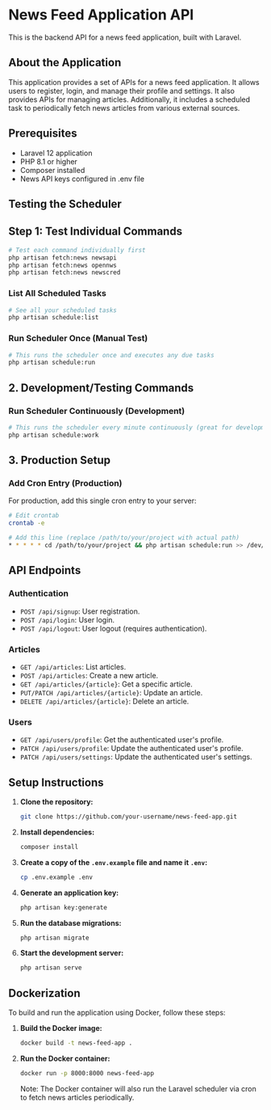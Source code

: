 # News Feed Application API

This is the backend API for a news feed application, built with Laravel.

## About the Application

This application provides a set of APIs for a news feed application. It allows users to register, login, and manage their profile and settings. It also provides APIs for managing articles. Additionally, it includes a scheduled task to periodically fetch news articles from various external sources.

## Prerequisites

- Laravel 12 application
- PHP 8.1 or higher
- Composer installed
- News API keys configured in .env file

## Testing the Scheduler
## Step 1: Test Individual Commands
```bash
# Test each command individually first
php artisan fetch:news newsapi
php artisan fetch:news opennws
php artisan fetch:news newscred
```

### List All Scheduled Tasks
```bash
# See all your scheduled tasks
php artisan schedule:list
```

### Run Scheduler Once (Manual Test)
```bash
# This runs the scheduler once and executes any due tasks
php artisan schedule:run
```

## 2. Development/Testing Commands
### Run Scheduler Continuously (Development)
```bash
# This runs the scheduler every minute continuously (great for development)
php artisan schedule:work
```

## 3. Production Setup
### Add Cron Entry (Production)
For production, add this single cron entry to your server:
```bash
# Edit crontab
crontab -e

# Add this line (replace /path/to/your/project with actual path)
* * * * * cd /path/to/your/project && php artisan schedule:run >> /dev/null 2>&1
```

## API Endpoints

### Authentication

-   `POST /api/signup`: User registration.
-   `POST /api/login`: User login.
-   `POST /api/logout`: User logout (requires authentication).

### Articles

-   `GET /api/articles`: List articles.
-   `POST /api/articles`: Create a new article.
-   `GET /api/articles/{article}`: Get a specific article.
-   `PUT/PATCH /api/articles/{article}`: Update an article.
-   `DELETE /api/articles/{article}`: Delete an article.

### Users

-   `GET /api/users/profile`: Get the authenticated user's profile.
-   `PATCH /api/users/profile`: Update the authenticated user's profile.
-   `PATCH /api/users/settings`: Update the authenticated user's settings.

## Setup Instructions

1.  **Clone the repository:**
    ```bash
    git clone https://github.com/your-username/news-feed-app.git
    ```
2.  **Install dependencies:**
    ```bash
    composer install
    ```
3.  **Create a copy of the `.env.example` file and name it `.env`:**
    ```bash
    cp .env.example .env
    ```
4.  **Generate an application key:**
    ```bash
    php artisan key:generate
    ```
5.  **Run the database migrations:**
    ```bash
    php artisan migrate
    ```
6.  **Start the development server:**
    ```bash
    php artisan serve
    ```

## Dockerization

To build and run the application using Docker, follow these steps:

1.  **Build the Docker image:**
    ```bash
    docker build -t news-feed-app .
    ```
2.  **Run the Docker container:**
    ```bash
    docker run -p 8000:8000 news-feed-app
    ```
    Note: The Docker container will also run the Laravel scheduler via cron to fetch news articles periodically.
    ```

